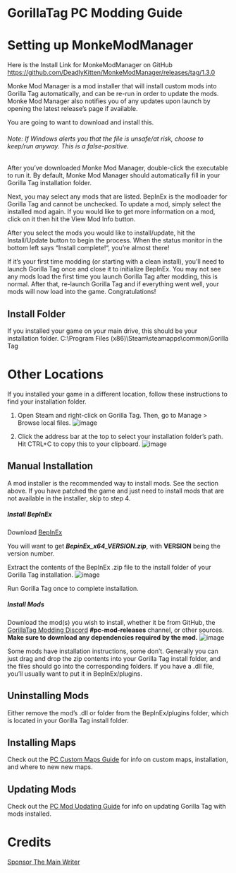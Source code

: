 # GorillaTag PC Modding Guide

# Setting up MonkeModManager
Here is the Install Link for MonkeModManager on GitHub
https://github.com/DeadlyKitten/MonkeModManager/releases/tag/1.3.0

Monke Mod Manager is a mod installer that will install custom mods into Gorilla Tag automatically, and can be re-run in order to update the mods. Monke Mod Manager also notifies you of any updates upon launch by opening the latest release’s page if available.

You are going to want to download and install this.

###### Note: If Windows alerts you that the file is unsafe/at risk, choose to keep/run anyway. This is a false-positive.

After you’ve downloaded Monke Mod Manager, double-click the executable to run it. By default, Monke Mod Manager should automatically fill in your Gorilla Tag installation folder.

Next, you may select any mods that are listed. BepInEx is the modloader for Gorilla Tag and cannot be unchecked. To update a mod, simply select the installed mod again. If you would like to get more information on a mod, click on it then hit the View Mod Info button.

After you select the mods you would like to install/update, hit the Install/Update button to begin the process. When the status monitor in the bottom left says “Install complete!“, you’re almost there!

If it’s your first time modding (or starting with a clean install), you’ll need to launch Gorilla Tag once and close it to initialize BepInEx. You may not see any mods load the first time you launch Gorilla Tag after modding, this is normal.
After that, re-launch Gorilla Tag and if everything went well, your mods will now load into the game. Congratulations!

## Install Folder

If you installed your game on your main drive, this should be your installation folder. C:\Program Files (x86)\Steam\steamapps\common\Gorilla Tag

# Other Locations
If you installed your game in a different location, follow these instructions to find your installation folder.

1. Open Steam and right-click on Gorilla Tag. Then, go to Manage > Browse local files.
![image](https://user-images.githubusercontent.com/121695210/212397870-f5b1f7a8-b9d5-4789-94cd-91484d21ff37.png)

2. Click the address bar at the top to select your installation folder’s path. Hit CTRL+C to copy this to your clipboard.
![image](https://user-images.githubusercontent.com/121695210/212397961-a5e6a30f-5f35-4a4b-b518-31ee780c8ae1.png)

## Manual Installation
A mod installer is the recommended way to install mods. See the section above. If you have patched the game and just need to install mods that are not available in the installer, skip to step 4.

##### Install BepInEx
Download [BepInEx](https://github.com/DeadlyKitten/MonkeModManager/releases/tag/1.3.0)

You will want to get ***BepinEx_x64_VERSION.zip***, with **VERSION** being the version number.

Extract the contents of the BepInEx .zip file to the install folder of your Gorilla Tag installation.
![image](https://user-images.githubusercontent.com/121695210/212398610-98571190-f597-4786-b978-57f5a8b28c39.png)

Run Gorilla Tag once to complete installation.

##### Install Mods
Download the mod(s) you wish to install, whether it be from GitHub, the [GorillaTag Modding Discord](https://discord.gg/monkemod) **#pc-mod-releases** channel, or other sources. **Make sure to download any dependencies required by the mod.**
![image](https://user-images.githubusercontent.com/121695210/212398928-9498b734-16b6-49c6-b268-b01113cf89f7.png)

Some mods have installation instructions, some don’t. Generally you can just drag and drop the zip contents into your Gorilla Tag install folder, and the files should go into the corresponding folders. If you have a .dll file, you’ll usually want to put it in BepInEx/plugins.


## Uninstalling Mods
Either remove the mod’s .dll or folder from the BepInEx/plugins folder, which is located in your Gorilla Tag install folder.

## Installing Maps
Check out the [PC Custom Maps Guide](https://gorillatagmodding.burrito.software/#/pc-maploading) for info on custom maps, installation, and where to new new maps.

## Updating Mods
Check out the [PC Mod Updating Guide](https://gorillatagmodding.burrito.software/#/pc-updating) for info on updating Gorilla Tag with mods installed.


# Credits
[Sponsor The Main Writer](https://github.com/sponsors/burritosoftware)
